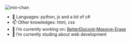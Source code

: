   ![mio-chan](https://tenor.com/view/mio-akiyama-mio-akiyama-kon-guitar-gif-5889445.gif)

- 💬 Languages: python, js and a bit of c#
- 📫 Other knowledges: html, css
- 🔭 I’m currently working on: [BetterDiscord-Massive-Erase](https://github.com/Ka-Konata/Massive-Erase)
- 🌱 I’m currently studing about web development

<!--
**Ka-Konata/Ka-Konata** is a ✨ _special_ ✨ repository because its `README.md` (this file) appears on your GitHub profile.

Here are some ideas to get you started:

- 🔭 I’m currently working on ...
- 🌱 I’m currently learning ...
- 👯 I’m looking to collaborate on ...
- 🤔 I’m looking for help with ...
- 💬 Ask me about ...
- 📫 How to reach me: ...
- 😄 Pronouns: ...
- ⚡ Fun fact: ...
-->
